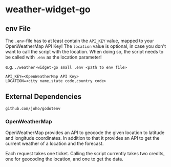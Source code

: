 # weather-widget-go

## env File

The `.env`-file has to at least contain the `API_KEY` value, mapped to your OpenWeatherMap API Key!
The `location` value is optional, in case you don't want to call the script with the location. When doing so, the script needs to be called with `.env` as the location parameter!

e.g. `./weather-widget-go small .env <path to env file>`

```.env
API_KEY=<OpenWeatherMap API Key>
LOCATION=<city name,state code,country code>
```

## External Dependencies

```text
github.com/joho/godotenv
```

### OpenWeatherMap

OpenWeatherMap provides an API to geocode the given location to latitude and longitude coordinates. In addition to that it provides an API to get the current weather of a location and the forecast.

Each request takes one ticket. Calling the script currently takes two credits, one for geocoding the location, and one to get the data.
